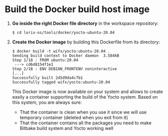 # Build the Docker build host image

1. **Go inside the right Docker file directory** in the workspace repository:<br />
   ```shell
   $ cd lorix-os/tools/docker/yocto-ubuntu-20.04
   ```

2. **Create the Docker image** by building this Dockerfile from its directory:
   ```shell
   $ docker build -t wifx/yocto:ubuntu-20.04 .
   Sending build context to Docker daemon  3.584kB
   Step 1/18 : FROM ubuntu:20.04
    ---> cd6d8154f1e1
   Step 2/18 : ENV DEBIAN_FRONTENV noninteractive
   [...]
   Successfully built 2d5d9da4c7b1
   Successfully tagged wifx/yocto:ubuntu-20.04
   ```
   This Docker image is now available on your system and allows to create easily a container supporting the build of the Yocto system. Based on this system, you are always sure:
     * That the container is clean when you use it since we will use temporary container (deleted when you exit from it)
     * That the container contains all the packages you need to make Bitbake build system and Yocto working well
